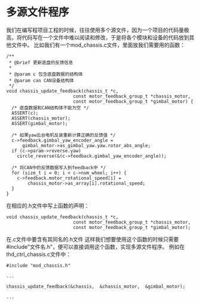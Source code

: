 # 多源文件程序

我们在编写程项目工程的时候，往往使用多个源文件，因为一个项目的代码量极高，将代码写在一个文件中难以阅读和修改，于是将各个模块和设备的代码放到其他文件中。
比如我们有一个mod_chassis.c文件，里面放我们需要用的函数：

    /**
     * @brief 更新底盘的反馈信息
     *
     * @param c 包含底盘数据的结构体
     * @param can CAN设备结构体
     */
    void chassis_update_feedback(chassis_t *c,
                             const motor_feedback_group_t *chassis_motor,
                             const motor_feedback_group_t *gimbal_motor) {
      /* 底盘数据和CAN结构体不能为空 */
      ASSERT(c);
      ASSERT(chassis_motor);
      ASSERT(gimbal_motor);

      /* 如果yaw云台电机反装重新计算正确的反馈值 */
      c->feedback.gimbal_yaw_encoder_angle =
          gimbal_motor->as_gimbal_yaw.yaw.rotor_abs_angle;
      if (c->param->reverse.yaw)
        circle_reverse(&(c->feedback.gimbal_yaw_encoder_angle));

      /* 将CAN中的反馈数据写入到feedback中 */
      for (size_t i = 0; i < c->num_wheel; i++) {
        c->feedback.motor_rotational_speed[i] =
            chassis_motor->as_array[i].rotational_speed;
      }
    }

在相应的.h文件中写上函数的声明：

    void chassis_update_feedback(chassis_t *c,
                             const motor_feedback_group_t *chassis_motor,
                             const motor_feedback_group_t *gimbal_motor);

在.c文件中要含有其同名的.h文件
这样我们想要使用这个函数的时候只需要#include"文件名.h"，便可以直接调用这个函数，实现多源文件程序。
例如在thd_ctrl_chassis.c文件中：

    #include "mod_chassis.h"

    ...

    chassis_update_feedback(&chassis,  &chassis_motor,  &gimbal_motor);

    ...
